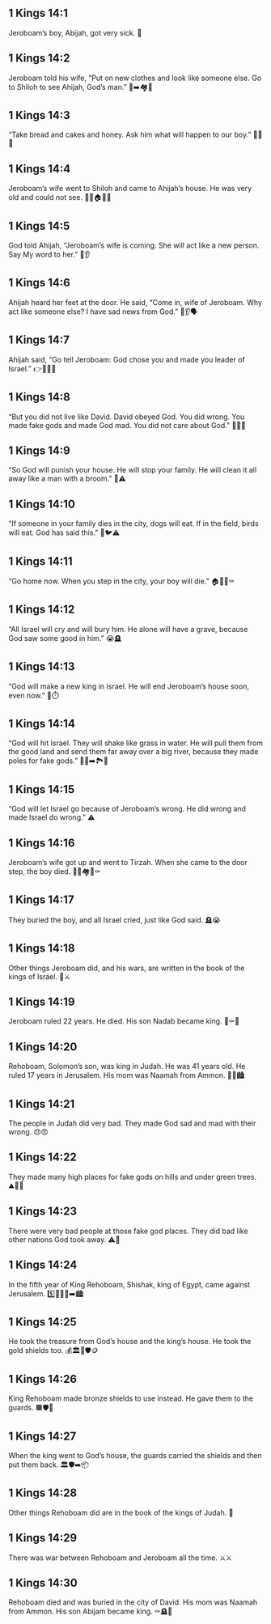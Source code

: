 ## 1 Kings 14:1
Jeroboam’s boy, Abijah, got very sick. 🤒
## 1 Kings 14:2
Jeroboam told his wife, “Put on new clothes and look like someone else. Go to Shiloh to see Ahijah, God’s man.” 🧥➡️🏘️👴
## 1 Kings 14:3
“Take bread and cakes and honey. Ask him what will happen to our boy.” 🍞🍰🍯
## 1 Kings 14:4
Jeroboam’s wife went to Shiloh and came to Ahijah’s house. He was very old and could not see. 🚶‍♀️🏠👴🙈
## 1 Kings 14:5
God told Ahijah, “Jeroboam’s wife is coming. She will act like a new person. Say My word to her.” 🙏👂
## 1 Kings 14:6
Ahijah heard her feet at the door. He said, “Come in, wife of Jeroboam. Why act like someone else? I have sad news from God.” 🚪👂🗣️
## 1 Kings 14:7
Ahijah said, “Go tell Jeroboam: God chose you and made you leader of Israel.” 👉🤴🇮🇱
## 1 Kings 14:8
“But you did not live like David. David obeyed God. You did wrong. You made fake gods and made God mad. You did not care about God.” 🗿❌😠
## 1 Kings 14:9
“So God will punish your house. He will stop your family. He will clean it all away like a man with a broom.” 🧹⚠️
## 1 Kings 14:10
“If someone in your family dies in the city, dogs will eat. If in the field, birds will eat. God has said this.” 🐶🐦⚠️
## 1 Kings 14:11
“Go home now. When you step in the city, your boy will die.” 🏠🚶‍♀️⚰️
## 1 Kings 14:12
“All Israel will cry and will bury him. He alone will have a grave, because God saw some good in him.” 😭🪦
## 1 Kings 14:13
“God will make a new king in Israel. He will end Jeroboam’s house soon, even now.” 👑⏱️
## 1 Kings 14:14
“God will hit Israel. They will shake like grass in water. He will pull them from the good land and send them far away over a big river, because they made poles for fake gods.” 🌊🌱➡️🏞️🗿
## 1 Kings 14:15
“God will let Israel go because of Jeroboam’s wrong. He did wrong and made Israel do wrong.” ⚠️
## 1 Kings 14:16
Jeroboam’s wife got up and went to Tirzah. When she came to the door step, the boy died. 🚶‍♀️🏘️🚪⚰️
## 1 Kings 14:17
They buried the boy, and all Israel cried, just like God said. 🪦😭
## 1 Kings 14:18
Other things Jeroboam did, and his wars, are written in the book of the kings of Israel. 📖⚔️
## 1 Kings 14:19
Jeroboam ruled 22 years. He died. His son Nadab became king. 📅⚰️👑
## 1 Kings 14:20
Rehoboam, Solomon’s son, was king in Judah. He was 41 years old. He ruled 17 years in Jerusalem. His mom was Naamah from Ammon. 🤴📅🏙️
## 1 Kings 14:21
The people in Judah did very bad. They made God sad and mad with their wrong. 😞😠
## 1 Kings 14:22
They made many high places for fake gods on hills and under green trees. ⛰️🌳🗿
## 1 Kings 14:23
There were very bad people at those fake god places. They did bad like other nations God took away. ⚠️🗿
## 1 Kings 14:24
In the fifth year of King Rehoboam, Shishak, king of Egypt, came against Jerusalem. 5️⃣🤴🇪🇬➡️🏙️
## 1 Kings 14:25
He took the treasure from God’s house and the king’s house. He took the gold shields too. 💰🏛️👑🛡️🪙
## 1 Kings 14:26
King Rehoboam made bronze shields to use instead. He gave them to the guards. 🟫🛡️👮
## 1 Kings 14:27
When the king went to God’s house, the guards carried the shields and then put them back. 🏛️🛡️➡️📦
## 1 Kings 14:28
Other things Rehoboam did are in the book of the kings of Judah. 📖
## 1 Kings 14:29
There was war between Rehoboam and Jeroboam all the time. ⚔️⚔️
## 1 Kings 14:30
Rehoboam died and was buried in the city of David. His mom was Naamah from Ammon. His son Abijam became king. ⚰️🪦👑
